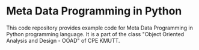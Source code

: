 # Meta Data Programming in Python

This code repository provides example code for Meta Data Programming
in Python programming language. It is a part of the class
"Object Oriented Analysis and Design - OOAD" of CPE KMUTT.